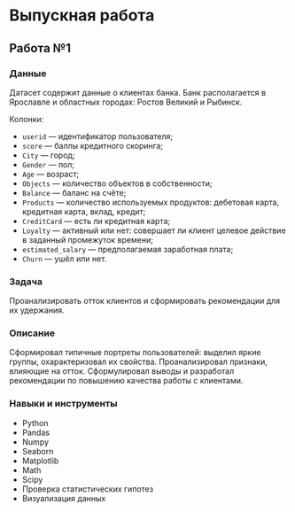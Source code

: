 # Выпускная работа

## Работа №1

### Данные
Датасет содержит данные о клиентах банка. Банк располагается в Ярославле и областных городах: Ростов Великий и Рыбинск.

Колонки:

- `userid` — идентификатор пользователя;
- `score` — баллы кредитного скоринга;
- `City` — город;
- `Gender` — пол;
- `Age` — возраст;
- `Objects` — количество объектов в собственности;
- `Balance` — баланс на счёте;
- `Products` — количество используемых продуктов: дебетовая карта, кредитная карта, вклад, кредит;
- `CreditCard` — есть ли кредитная карта;
- `Loyalty` — активный или нет: совершает ли клиент целевое действие в заданный промежуток времени;
- `estimated_salary` — предполагаемая заработная плата;
- `Churn` — ушёл или нет.

### Задача
Проанализировать отток клиентов и сформировать рекомендации для их удержания.

### Описание
Сформировал типичные портреты пользователей: выделил яркие группы, охарактеризовал их свойства. 
Проанализировал признаки, влияющие на отток. 
Сформулировал выводы и разработал рекомендации по повышению качества работы с клиентами.

### Навыки и инструменты
- Python
- Pandas
- Numpy
- Seaborn
- Matplotlib
- Math
- Scipy
- Проверка статистических гипотез
- Визуализация данных
